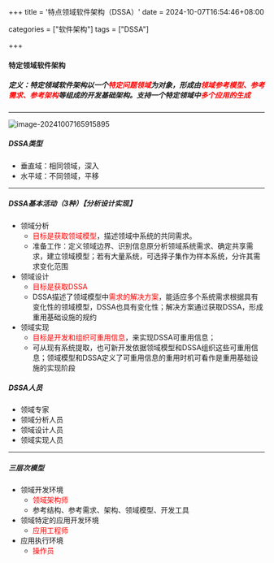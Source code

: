 +++
title = '特点领域软件架构（DSSA）'
date = 2024-10-07T16:54:46+08:00

categories = ["软件架构"]
tags = ["DSSA"]

+++



#### 特定领域软件架构



##### 定义：特定领域软件架构以一个<font color='red'>特定问题领域</font>为对象，形成由<font color='red'>领域参考模型、参考需求、参考架构</font>等组成的开发基础架构。支持一个特定领域中<font color='red'>多个应用的生成</font>



---

![image-20241007165915895](https://filestore.lifepoem.fun/know/202410071659927.png)

##### DSSA类型

- 垂直域：相同领域，深入
- 水平域：不同领域，平移



---



##### DSSA基本活动（3种）【分析设计实现】

- 领域分析
  - <font color='red'>目标是获取领域模型</font>，描述领域中系统的共同需求。
  - 准备工作：定义领域边界、识别信息原分析领域系统需求、确定共享需求，建立领域模型；若有大量系统，可选择子集作为样本系统，分许其需求变化范围
- 领域设计
  - <font color='red'>目标是获取DSSA</font>
  - DSSA描述了领域模型中<font color='red'>需求的解决方案</font>，能适应多个系统需求根据具有变化性的领域模型，DSSA也具有变化性；解决方案通过获取DSSA，形成重用基础设施的规约
- 领域实现
  - <font color='red'>目标是开发和组织可重用信息</font>，来实现DSSA可重用信息；
  - 可从现有系统提取，也可新开发依据领域模型和DSSA组织这些可重用信息；领域模型和DSSA定义了可重用信息的重用时机可看作是重用基础设施的实现阶段





##### DSSA人员

- 领域专家
- 领域分析人员
- 领域设计人员
- 领域实现人员



---



##### 三层次模型

- 领域开发环境
  - <font color='red'>领域架构师</font>
  - 参考结构、参考需求、架构、领域模型、开发工具
- 领域特定的应用开发环境
  - <font color='red'>应用工程师</font>
- 应用执行环境
  - <font color='red'>操作员</font>

